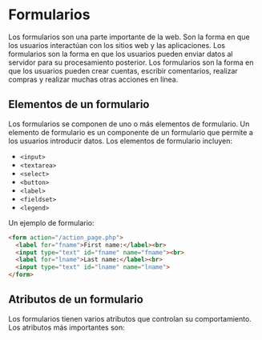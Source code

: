 # Formularios

Los formularios son una parte importante de la web. Son la forma en que los usuarios interactúan con los sitios web y las aplicaciones. Los formularios son la forma en que los usuarios pueden enviar datos al servidor para su procesamiento posterior. Los formularios son la forma en que los usuarios pueden crear cuentas, escribir comentarios, realizar compras y realizar muchas otras acciones en línea.

## Elementos de un formulario

Los formularios se componen de uno o más elementos de formulario. Un elemento de formulario es un componente de un formulario que permite a los usuarios introducir datos. Los elementos de formulario incluyen:

- `<input>`
- `<textarea>`
- `<select>`
- `<button>`
- `<label>`
- `<fieldset>`
- `<legend>`

Un ejemplo de formulario:

```html
<form action="/action_page.php">
  <label for="fname">First name:</label><br>
  <input type="text" id="fname" name="fname"><br>
  <label for="lname">Last name:</label><br>
  <input type="text" id="lname" name="lname">
</form>
```

## Atributos de un formulario

Los formularios tienen varios atributos que controlan su comportamiento. Los atributos más importantes son: